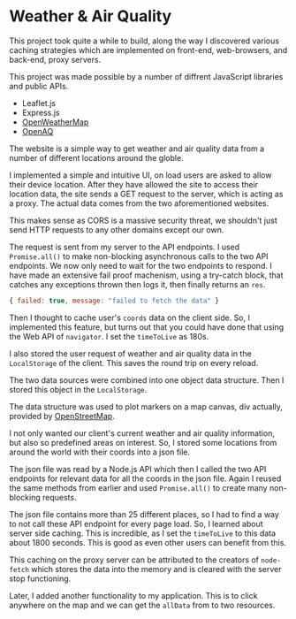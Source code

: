 # Weather & Air Quality

This project took quite a while to build, along the way I discovered various caching strategies which are implemented on front-end, web-browsers, and back-end, proxy servers.

This project was made possible by a number of diffrent JavaScript libraries and public APIs.
* Leaflet.js
* Express.js
* [OpenWeatherMap](https://openweathermap.org/)
* [OpenAQ](https://openaq.org/#/)

The website is a simple way to get weather and air quality data from a number of different locations around the globle.

I implemented a simple and intuitive UI, on load users are asked to allow their device location. After they have allowed the site to access their location data, the site sends a GET request to the server, which is acting as a proxy. The actual data comes from the two aforementioned websites. 

This makes sense as CORS is a massive security threat, we shouldn't just send HTTP requests to any other domains except our own.

The request is sent from my server to the API endpoints. I used `Promise.all()` to make non-blocking asynchronous calls to the two API endpoints. We now only need to wait for the two endpoints to respond. I have made an extensive fail proof machenism, using a try-catch block, that catches any exceptions thrown then logs it, then finally returns an `res`.

```javascript
{ failed: true, message: "failed to fetch the data" }
```

Then I thought to cache user's `coords` data on the client side. So, I implemented this feature, but turns out that you could have done that using the Web API of `navigator`. I set the `timeToLive` as 180s.

I also stored the user request of weather and air quality data in the `LocalStorage` of the client. This saves the round trip on every reload.

The two data sources were combined into one object data structure. Then I stored this object in the `LocalStorage`.

The data structure was used to plot markers on a map canvas, div actually, provided by [OpenStreetMap](https://www.openstreetmap.org).

I not only wanted our client's current weather and air quality information, but also so predefined areas on interest. So, I stored some locations from around the world with their coords into a json file. 

The json file was read by a Node.js API which then I called the two API endpoints for relevant data for all the coords in the json file. Again I reused the same methods from earlier and used `Promise.all()` to create many non-blocking requests.

The json file contains more than 25 different places, so I had to find a way to not call these API endpoint for every page load. So, I learned about server side caching. This is incredible, as I set the `timeToLive` to this data about 1800 seconds. This is good as even other users can benefit from this.

This caching on the proxy server can be attributed to the creators of `node-fetch` which stores the data into the memory and is cleared with the server stop functioning.

Later, I added another functionality to my application. This is to click anywhere on the map and we can get the `allData` from to two resources.
